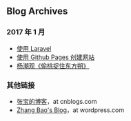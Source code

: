 ## Blog Archives

### 2017 年 1 月
- [使用 Laravel](articles/201701/laravel.md)
- [使用 Github Pages 创建网站](articles/201701/github-pages.md)
- [杨潮观《偷桃捉住东方朔》](articles/201701/shuodongfang-stealing-peaches.md)

### 其他链接

- [张宝的博客](http://www.cnblogs.com/zhangbao/)，at cnblogs.com
- [Zhang Bao's Blog](https://baooab.wordpress.com/)，at wordpress.com
